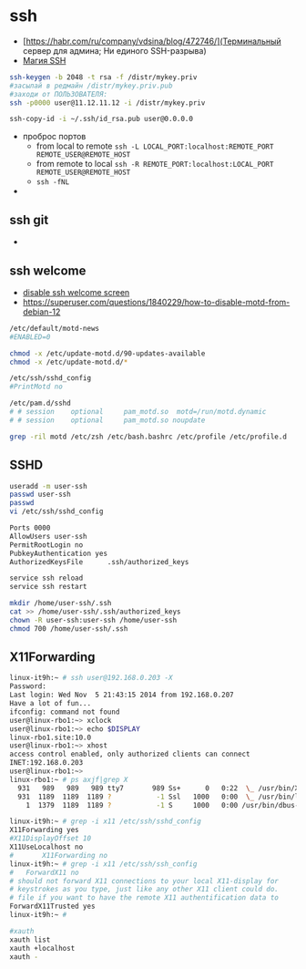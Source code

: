 # ssh

 * [https://habr.com/ru/company/vdsina/blog/472746/](Терминальный сервер для админа; Ни единого SSH-разрыва)
 * [Магия SSH](https://habr.com/post/331348/)

```bash
ssh-keygen -b 2048 -t rsa -f /distr/mykey.priv
#засылай в редмайн /distr/mykey.priv.pub
#заходи от ПОЛЬЗОВАТЕЛЯ:
ssh -p0000 user@11.12.11.12 -i /distr/mykey.priv

ssh-copy-id -i ~/.ssh/id_rsa.pub user@0.0.0.0

```

 * проброс портов
 	* from local to remote `ssh -L LOCAL_PORT:localhost:REMOTE_PORT REMOTE_USER@REMOTE_HOST`
	* from remote to local `ssh -R REMOTE_PORT:localhost:LOCAL_PORT REMOTE_USER@REMOTE_HOST`
	* `ssh -fNL`
 *

## ssh git

* [](../frontend/git.md)

## ssh welcome

 * [disable ssh welcome screen](https://linuxconfig.org/disable-dynamic-motd-and-news-on-ubuntu-20-04-focal-fossa-linux)
 * https://superuser.com/questions/1840229/how-to-disable-motd-from-debian-12

```bash
/etc/default/motd-news
#ENABLED=0

chmod -x /etc/update-motd.d/90-updates-available
chmod -x /etc/update-motd.d/*

/etc/ssh/sshd_config
#PrintMotd no

/etc/pam.d/sshd
# # session    optional     pam_motd.so  motd=/run/motd.dynamic
# # session    optional     pam_motd.so noupdate

grep -ril motd /etc/zsh /etc/bash.bashrc /etc/profile /etc/profile.d

```


## SSHD

```bash
useradd -m user-ssh
passwd user-ssh
passwd
vi /etc/ssh/sshd_config

Ports 0000
AllowUsers user-ssh
PermitRootLogin no
PubkeyAuthentication yes
AuthorizedKeysFile      .ssh/authorized_keys

service ssh reload
service ssh restart

mkdir /home/user-ssh/.ssh
cat >> /home/user-ssh/.ssh/authorized_keys
chown -R user-ssh:user-ssh /home/user-ssh
chmod 700 /home/user-ssh/.ssh

```

## X11Forwarding


```bash
linux-it9h:~ # ssh user@192.168.0.203 -X
Password:
Last login: Wed Nov  5 21:43:15 2014 from 192.168.0.207
Have a lot of fun...
ifconfig: command not found
user@linux-rbo1:~> xclock
user@linux-rbo1:~> echo $DISPLAY
linux-rbo1.site:10.0
user@linux-rbo1:~> xhost
access control enabled, only authorized clients can connect
INET:192.168.0.203
user@linux-rbo1:~>
linux-rbo1:~ # ps axjf|grep X
  931   989   989   989 tty7       989 Ss+      0   0:22  \_ /usr/bin/X -background none :0 vt07 -nolisten tcp
  931  1189  1189  1189 ?           -1 Ssl   1000   0:00  \_ /usr/bin/lxsession -s LXDE -e LXDE
    1  1379  1189  1189 ?           -1 S     1000   0:00 /usr/bin/dbus-launch --sh-syntax --exit-with-session /etc/X11/xinit/xinitrc

linux-it9h:~ # grep -i x11 /etc/ssh/sshd_config
X11Forwarding yes
#X11DisplayOffset 10
X11UseLocalhost no
#       X11Forwarding no
linux-it9h:~ # grep -i x11 /etc/ssh/ssh_config
#   ForwardX11 no
# should not forward X11 connections to your local X11-display for
# keystrokes as you type, just like any other X11 client could do.
# file if you want to have the remote X11 authentification data to
ForwardX11Trusted yes
linux-it9h:~ #

#xauth
xauth list
xauth +localhost
xauth -

```







